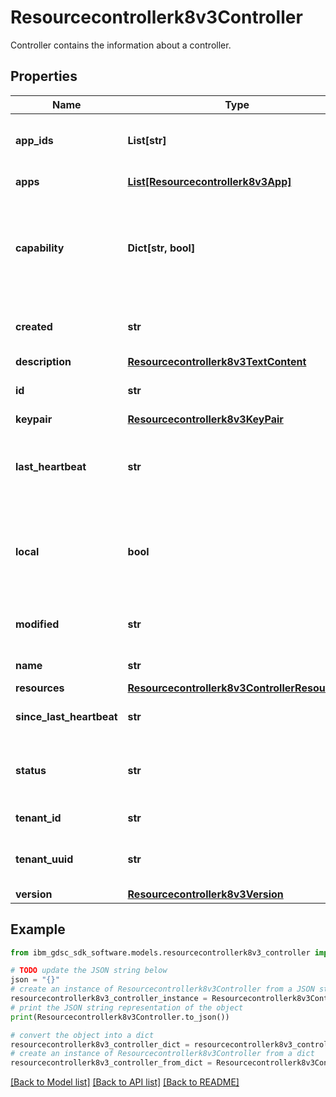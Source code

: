 # Resourcecontrollerk8v3Controller

Controller contains the information about a controller.

## Properties

Name | Type | Description | Notes
------------ | ------------- | ------------- | -------------
**app_ids** | **List[str]** | Optional: The list of internal IDs of the apps for the controller. | [optional] 
**apps** | [**List[Resourcecontrollerk8v3App]**](Resourcecontrollerk8v3App.md) | Optional: The controller&#39;s apps. | [optional] 
**capability** | **Dict[str, bool]** | Optional: The controller capability like protected secret. If absence, app manager assumes all capabilities are false. | [optional] 
**created** | **str** | Optional: The date this controller was created (ms since epoch). | [optional] 
**description** | [**Resourcecontrollerk8v3TextContent**](Resourcecontrollerk8v3TextContent.md) |  | [optional] 
**id** | **str** | Optional: The internal ID of the controller. | [optional] 
**keypair** | [**Resourcecontrollerk8v3KeyPair**](Resourcecontrollerk8v3KeyPair.md) |  | [optional] 
**last_heartbeat** | **str** | Optional: The last date when a heartbeat was applied to this controller (ms since epoch). | [optional] 
**local** | **bool** | Is the controller \\\&quot;local\\\&quot;? \\\&quot;Local\\\&quot; controllers may not be unpaired, removed, or renewed. | [optional] 
**modified** | **str** | Optional: The date this controller was modified (ms since epoch). | [optional] 
**name** | **str** | The name of the controller. | [optional] 
**resources** | [**Resourcecontrollerk8v3ControllerResources**](Resourcecontrollerk8v3ControllerResources.md) |  | [optional] 
**since_last_heartbeat** | **str** | Optional: The number of ms since the last heartbeat. | [optional] 
**status** | **str** | Optional: The status of the controller. Currently supported values are unpaired, paired, uninstalling. | [optional] 
**tenant_id** | **str** | Optional: The tenant id for the controller. | [optional] 
**tenant_uuid** | **str** | Optional: The internal ID of the tenant for the controller. | [optional] 
**version** | [**Resourcecontrollerk8v3Version**](Resourcecontrollerk8v3Version.md) |  | [optional] 

## Example

```python
from ibm_gdsc_sdk_software.models.resourcecontrollerk8v3_controller import Resourcecontrollerk8v3Controller

# TODO update the JSON string below
json = "{}"
# create an instance of Resourcecontrollerk8v3Controller from a JSON string
resourcecontrollerk8v3_controller_instance = Resourcecontrollerk8v3Controller.from_json(json)
# print the JSON string representation of the object
print(Resourcecontrollerk8v3Controller.to_json())

# convert the object into a dict
resourcecontrollerk8v3_controller_dict = resourcecontrollerk8v3_controller_instance.to_dict()
# create an instance of Resourcecontrollerk8v3Controller from a dict
resourcecontrollerk8v3_controller_from_dict = Resourcecontrollerk8v3Controller.from_dict(resourcecontrollerk8v3_controller_dict)
```
[[Back to Model list]](../README.md#documentation-for-models) [[Back to API list]](../README.md#documentation-for-api-endpoints) [[Back to README]](../README.md)


